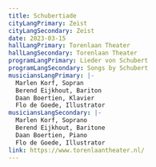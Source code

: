 ```yaml
---
title: Schubertiade
cityLangPrimary: Zeist
cityLangSecondary: Zeist
date: 2023-03-15
hallLangPrimary: Torenlaan Theater
hallLangSecondary: Torenlaan Theater
programLangPrimary: Lieder von Schubert
programLangSecondary: Songs by Schubert
musiciansLangPrimary: |-
  Marlen Korf, Sopran
  Berend Eijkhout, Bariton
  Daan Boertien, Klavier
  Flo de Goede, Illustrator
musiciansLangSecondary: |-
  Marlen Korf, Soprano
  Berend Eijkhout, Baritone
  Daan Boertien, Piano
  Flo de Goede, Illustrator
link: https://www.torenlaantheater.nl/
---
```

